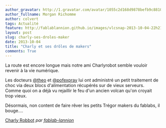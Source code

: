```yaml
---
author_gravatar: http://1.gravatar.com/avatar/1055c2d168d9878befb9c8810eda96dc?s=96&d=mm&r=g
author_fullname: Morgan Richomme
author: colvert
tags: Actualité
feature: http://fablablannion.github.io/images/vlcsnap-2013-10-04-22h21m48s240.png
layout: post
slug: charly-ses-droles-maker
date: 2013-10-04
title: "Charly et ses drôles de makers"
comments: True
---
```

La route est encore longue mais notre ami Charlyrobot semble vouloir revenir à
la vie numérique.

Les docteurs [@theo](http://fablab-lannion.org/membres/theo/) et
[@pofexpray](http://fablab-lannion.org/membres/pofexpray/) lui ont administré
un petit traitement de choc via deux blocs d'alimentation récupérés sur de
vieux serveurs. Comme quoi on a déjà vu rejaillir le feu d'un ancien volcan
qu'on croyait trop vieux.

Désormais, non content de faire rêver les petits Trégor makers du fablabs, il
bouge….

[Charly Robbot](http://www.dailymotion.com/video/x15k693_charly-robbot_tech)
_par [fablab-lannion](http://www.dailymotion.com/fablab-lannion)_


